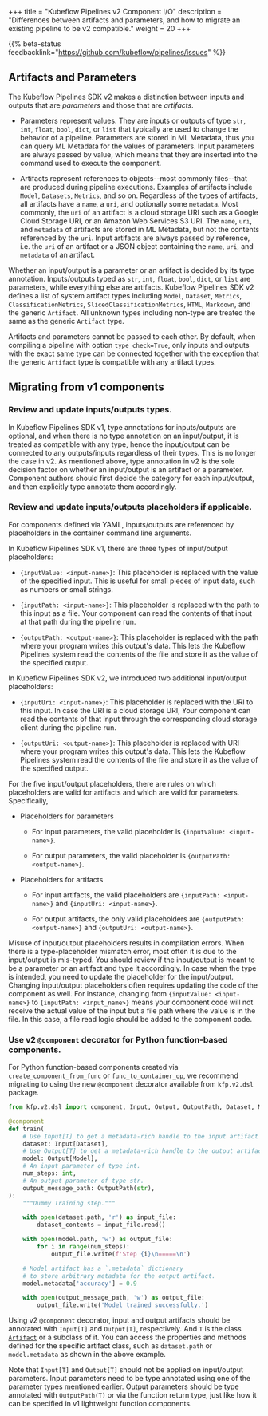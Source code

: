+++
title = "Kubeflow Pipelines v2 Component I/O"
description = "Differences between artifacts and parameters, and how to migrate an existing pipeline to be v2 compatible."
weight = 20
+++

{{% beta-status
  feedbacklink="https://github.com/kubeflow/pipelines/issues" %}}

## Artifacts and Parameters

The Kubeflow Pipelines SDK v2 makes a distinction between inputs and outputs that are _parameters_ and those that are _artifacts_.

* Parameters represent values.
  They are inputs or outputs of type `str`, `int`, `float`, `bool`, `dict`, or `list` that typically are used to change the behavior of a pipeline. 
  Parameters are stored in ML Metadata, thus you can query ML Metadata for the values of parameters.
  Input parameters are always passed by value, which means that they are inserted into the command used to execute the component. 

* Artifacts represent references to objects--most commonly files--that are produced during pipeline executions.
  Examples of artifacts include `Model`, `Datasets`, `Metrics`, and so on.
  Regardless of the types of artifacts, all artifacts have a `name`, a `uri`, and optionally some `metadata`.
  Most commonly, the `uri` of an artifact is a cloud storage URI such as a Google Cloud Storage URI, or an Amazon Web Services S3 URI. 
  The `name`, `uri`, and `metadata` of artifacts are stored in ML Metadata, but not the contents referenced by the `uri`.
  Input artifacts are always passed by reference, i.e. the `uri` of an artifact or a JSON object containing the `name`, `uri`, and `metadata` of an artifact.

Whether an input/output is a parameter or an artifact is decided by its type annotation. Inputs/outputs typed as `str`, `int`, `float`, `bool`, `dict`, or `list` are parameters, while everything else are artifacts. Kubeflow Pipelines SDK v2 defines a list of system artifact types including `Model`, `Dataset`, `Metrics`, `ClassificationMetrics`, `SlicedClassificationMetrics`, `HTML`, `Markdown`, and the generic `Artifact`. All unknown types including non-type are treated the same as the generic `Artifact` type.

Artifacts and parameters cannot be passed to each other. By default, when compiling a pipeline with option `type_check=True`, only inputs and outputs with the exact same type can be connected together with the exception that the generic `Artifact` type is compatible with any artifact types.

## Migrating from v1 components

### Review and update inputs/outputs types.

In Kubeflow Pipelines SDK v1, type annotations for inputs/outputs are optional, and when there is no type annotation on an input/output, it is treated as compatible with any type, hence the input/output can be connected to any outputs/inputs regardless of their types. This is no longer the case in v2. 
As mentioned above, type annotation in v2 is the sole decision factor on whether an input/output is an artifact or a parameter. Component authors should first decide the category for each input/output, and then explicitly type annotate them accordingly.

### Review and update inputs/outputs placeholders if applicable.

For components defined via YAML, inputs/outputs are referenced by placeholders in the container command line arguments. 

In Kubeflow Pipelines SDK v1, there are three types of input/output placeholders:

*   `{inputValue: <input-name>}`:
    This placeholder is replaced with the value of the specified input.
    This is useful for small pieces of input data, such as numbers or small
    strings.

*   `{inputPath: <input-name>}`:
    This placeholder is replaced with the path to this input as a file.
    Your component can read the contents of that input at that path during
    the pipeline run.

*   `{outputPath: <output-name>}`:
    This placeholder is replaced with the path where your program writes
    this output's data. This lets the Kubeflow Pipelines system read the
    contents of the file and store it as the value of the specified output.

In Kubeflow Pipelines SDK v2, we introduced two additional input/output placeholders:

*   `{inputUri: <input-name>}`:
    This placeholder is replaced with the URI to this input. In case the
    URI is a cloud storage URI, Your component can read the contents of
    that input through the corresponding cloud storage client during the
    pipeline run.

*   `{outputUri: <output-name>}`:
    This placeholder is replaced with URI where your program writes this
    output's data. This lets the Kubeflow Pipelines system read the contents
    of the file and store it as the value of the specified output.

For the five input/output placeholders, there are rules on which placeholders are valid for artifacts and which are valid for parameters. Specifically,

*  Placeholders for parameters

   * For input parameters, the valid placeholder is `{inputValue: <input-name>}`.

   * For output parameters, the valid placeholder is `{outputPath: <output-name>}`.

*  Placeholders for artifacts

   * For input artifacts, the valid placeholders are `{inputPath: <input-name>}`
   and `{inputUri: <input-name>}`.

   * For output artifacts, the only valid placeholders are `{outputPath: <output-name>}`
   and `{outputUri: <output-name>}`.

Misuse of input/output placeholders results in compilation errors. When there is a type-placeholder mismatch error, most often it is due to the input/output is mis-typed. You should review if the input/output
is meant to be a parameter or an artifact and type it accordingly. In case when the type is intended, you need to update the placeholder for the input/output. Changing input/output placeholders often requires
updating the code of the component as well. For instance, changing from `{inputValue: <input-name>}` to `{inputPath: <input_name>}` means your component code will not receive the actual value of the input but a file path where the value is in the file. In this case, a file read logic should be added to the component code.

### Use v2 `@component` decorator for Python function-based components.

For Python function-based components created via `create_component_from_func` or `func_to_container_op`, we recommend migrating to using the new `@component` decorator available from `kfp.v2.dsl` package.

```python
from kfp.v2.dsl import component, Input, Output, OutputPath, Dataset, Model

@component
def train(
    # Use Input[T] to get a metadata-rich handle to the input artifact of type `Dataset`.
    dataset: Input[Dataset],
    # Use Output[T] to get a metadata-rich handle to the output artifact of type `Dataset`.
    model: Output[Model],
    # An input parameter of type int.
    num_steps: int,
    # An output parameter of type str.
    output_message_path: OutputPath(str),
):
    """Dummy Training step."""

    with open(dataset.path, 'r') as input_file:
        dataset_contents = input_file.read()

    with open(model.path, 'w') as output_file:
        for i in range(num_steps):
            output_file.write(f'Step {i}\n=====\n')

    # Model artifact has a `.metadata` dictionary
    # to store arbitrary metadata for the output artifact.
    model.metadata['accuracy'] = 0.9

    with open(output_message_path, 'w') as output_file:
        output_file.write('Model trained successfully.')
```

Using v2 `@component` decorator, input and output artifacts should be annotated with `Input[T]` and `Output[T]`, respectively. And `T` is the class [`Artifact`](https://github.com/kubeflow/pipelines/blob/7875b68654a69ca761cb0ba4a920a30925a0e94b/sdk/python/kfp/v2/components/types/artifact_types.py#L27) or a subclass of it. You can access the properties and methods defined for the specific artifact class, such as `dataset.path` or `model.metadata` as shown in the above example.

Note that `Input[T]` and `Output[T]` should not be applied on input/output parameters. Input parameters need to be type annotated using one of the parameter types mentioned earlier. Output parameters should be type annotated with `OutputPath(T)` or via the function return type, just like how it can be specified in v1 lightweight function components.

